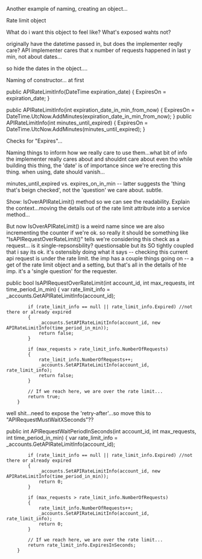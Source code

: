 Another example of naming, creating an object...


Rate limit object

What do i want this object to feel like? What's exposed wahts not?

originally have the datetime passed in, but does the implementer reqlly care? API implementer cares that x number of requests happened in last y min,
not about dates...

so hide the dates in the object....

Naming of constructor... at first

  public APIRateLimitInfo(DateTime expiration_date)
        {
            ExpiresOn = expiration_date;
        }
        
  public APIRateLimitInfo(int expiration_date_in_min_from_now)
        {
            ExpiresOn = DateTime.UtcNow.AddMinutes(expiration_date_in_min_from_now);
        }
  public APIRateLimitInfo(int minutes_until_expired)
        {
            ExpiresOn = DateTime.UtcNow.AddMinutes(minutes_until_expired);
        }
        
        
Checks for "Expires"...

Naming things to inform how we really care to use them...what bit of info the implementer really cares about and shouldnt care about even tho while building this thing, 
the 'date' is of importance since we're erecting this thing. when using, date should vanish...

minutes_until_expired vs. expires_on_in_min -- latter suggests the 'thing that's beign checked', not the 'question' we care about. subtle.


Show: IsOverAPIRateLimit() method so we can see the readability. Explain the context...moving the details out of the rate limit attribute into a service method...

But now IsOverAPIRateLimit() is a weird name since we are also incrementing the counter if we're ok. so really it should be something like "IsAPIRequestOverRateLimit()" tells we're considering this check as a request... is it single-repsonsbility? questionsable but its SO tightly coupled that i say its ok. it's ostensibly doing what it says -- checking this current api request is under the rate limit. the imp has a couple things going on -- a get of the rate limit object and a setting, but that's all in the details of hte imp. it's a 'single question' for the requester.

public bool IsAPIRequestOverRateLimit(int account_id, int max_requests, int time_period_in_min)
        {
            var rate_limit_info = _accounts.GetAPIRateLimitInfo(account_id);

            if (rate_limit_info == null || rate_limit_info.Expired) //not there or already expired
            {
                _accounts.SetAPIRateLimitInfo(account_id, new APIRateLimitInfo(time_period_in_min));
                return false;
            }

            if (max_requests > rate_limit_info.NumberOfRequests)
            {
                rate_limit_info.NumberOfRequests++;
                _accounts.SetAPIRateLimitInfo(account_id, rate_limit_info);
                return false;
            }

            // If we reach here, we are over the rate limit...
            return true;
        }
        


well shit...need to expose the 'retry-after'...so move this to "APIRequestMustWaitXSeconds"??


  public int APIRequestWaitPeriodInSeconds(int account_id, int max_requests, int time_period_in_min)
        {
            var rate_limit_info = _accounts.GetAPIRateLimitInfo(account_id);

            if (rate_limit_info == null || rate_limit_info.Expired) //not there or already expired
            {
                _accounts.SetAPIRateLimitInfo(account_id, new APIRateLimitInfo(time_period_in_min));
                return 0;
            }

            if (max_requests > rate_limit_info.NumberOfRequests)
            {
                rate_limit_info.NumberOfRequests++;
                _accounts.SetAPIRateLimitInfo(account_id, rate_limit_info);
                return 0;
            }

            // If we reach here, we are over the rate limit...
            return rate_limit_info.ExpiresInSeconds;
        }
